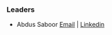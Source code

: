 ### Leaders
* Abdus Saboor [Email](mailto:abdus.saboor@owasp.org) | [Linkedin](https://www.linkedin.com/in/abdussaboor/)

